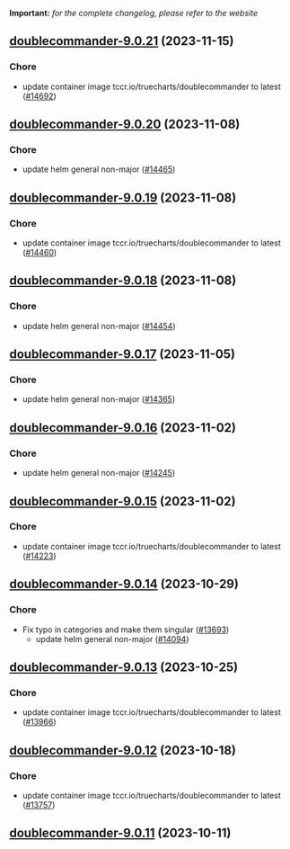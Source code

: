 **Important:**
*for the complete changelog, please refer to the website*




## [doublecommander-9.0.21](https://github.com/truecharts/charts/compare/doublecommander-9.0.20...doublecommander-9.0.21) (2023-11-15)

### Chore

- update container image tccr.io/truecharts/doublecommander to latest ([#14692](https://github.com/truecharts/charts/issues/14692))
  
  


## [doublecommander-9.0.20](https://github.com/truecharts/charts/compare/doublecommander-9.0.19...doublecommander-9.0.20) (2023-11-08)

### Chore

- update helm general non-major ([#14465](https://github.com/truecharts/charts/issues/14465))
  
  


## [doublecommander-9.0.19](https://github.com/truecharts/charts/compare/doublecommander-9.0.18...doublecommander-9.0.19) (2023-11-08)

### Chore

- update container image tccr.io/truecharts/doublecommander to latest ([#14460](https://github.com/truecharts/charts/issues/14460))
  
  


## [doublecommander-9.0.18](https://github.com/truecharts/charts/compare/doublecommander-9.0.17...doublecommander-9.0.18) (2023-11-08)

### Chore

- update helm general non-major ([#14454](https://github.com/truecharts/charts/issues/14454))
  
  


## [doublecommander-9.0.17](https://github.com/truecharts/charts/compare/doublecommander-9.0.16...doublecommander-9.0.17) (2023-11-05)

### Chore

- update helm general non-major ([#14365](https://github.com/truecharts/charts/issues/14365))
  
  


## [doublecommander-9.0.16](https://github.com/truecharts/charts/compare/doublecommander-9.0.15...doublecommander-9.0.16) (2023-11-02)

### Chore

- update helm general non-major ([#14245](https://github.com/truecharts/charts/issues/14245))
  
  


## [doublecommander-9.0.15](https://github.com/truecharts/charts/compare/doublecommander-9.0.14...doublecommander-9.0.15) (2023-11-02)

### Chore

- update container image tccr.io/truecharts/doublecommander to latest ([#14223](https://github.com/truecharts/charts/issues/14223))
  
  


## [doublecommander-9.0.14](https://github.com/truecharts/charts/compare/doublecommander-9.0.13...doublecommander-9.0.14) (2023-10-29)

### Chore

- Fix typo in categories and make them singular ([#13693](https://github.com/truecharts/charts/issues/13693))
  - update helm general non-major ([#14094](https://github.com/truecharts/charts/issues/14094))
  
  


## [doublecommander-9.0.13](https://github.com/truecharts/charts/compare/doublecommander-9.0.12...doublecommander-9.0.13) (2023-10-25)

### Chore

- update container image tccr.io/truecharts/doublecommander to latest ([#13966](https://github.com/truecharts/charts/issues/13966))
  
  


## [doublecommander-9.0.12](https://github.com/truecharts/charts/compare/doublecommander-9.0.11...doublecommander-9.0.12) (2023-10-18)

### Chore

- update container image tccr.io/truecharts/doublecommander to latest ([#13757](https://github.com/truecharts/charts/issues/13757))
  
  


## [doublecommander-9.0.11](https://github.com/truecharts/charts/compare/doublecommander-9.0.10...doublecommander-9.0.11) (2023-10-11)

